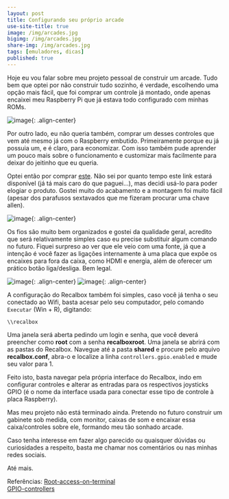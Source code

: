```yaml
---
layout: post
title: Configurando seu próprio arcade
use-site-title: true
image: /img/arcades.jpg
bigimg: /img/arcades.jpg
share-img: /img/arcades.jpg
tags: [emuladores, dicas]
published: true
---
```


Hoje eu vou falar sobre meu projeto pessoal de construir um arcade. Tudo bem que optei por não construir tudo sozinho, é verdade, escolhendo uma opção mais fácil, que foi comprar um controle já montado, onde apenas encaixei meu Raspberry Pi que já estava todo configurado com minhas ROMs.

![image](../img/bartop1.jpg){: .align-center}

Por outro lado, eu não queria também, comprar um desses controles que vem até mesmo já com o Raspberry embutido. Primeiramente porque eu já possuia um, e é claro, para economizar. Com isso também pude aprender um pouco mais sobre o funcionamento e customizar mais facilmente para deixar do jeitinho que eu queria.

Optei então por comprar [este](https://produto.mercadolivre.com.br/MLB-1171540245-gabinete-arcade-para-raspberry-_JM?quantity=1). Não sei por quanto tempo este link estará disponível (já tá mais caro do que paguei...), mas decidi usá-lo para poder elogiar o produto. Gostei muito do acabamento e a montagem foi muito fácil (apesar dos parafusos sextavados que me fizeram procurar uma chave allen).

![image](../img/bartop2.jpg){: .align-center}

Os fios são muito bem organizados e gostei da qualidade geral, acredito que será relativamente simples caso eu precise substituir algum comando no futuro. Fiquei surpreso ao ver que ele veio com uma fonte, já que a intenção é você fazer as ligações internamente à uma placa que expõe os encaixes para fora da caixa, como HDMI e energia, além de oferecer um prático botão liga/desliga. Bem legal.

![image](../img/bartop3.jpg){: .align-center}
![image](../img/bartop4.jpg){: .align-center}

A configuração do Recalbox também foi simples, caso você já tenha o seu conectado ao Wifi, basta acesar pelo seu computador, pelo comando ```Executar``` (Win + R), digitando:

```\\recalbox```

Uma janela será aberta pedindo um login e senha, que você deverá preencher como **root** com a senha **recalboxroot**. Uma janela se abrirá com as pastas do Recalbox. Navegue até a pasta **shared** e procure pelo arquivo **recalbox.conf**, abra-o e localize a linha ```controllers.gpio.enabled``` e mude seu valor para 1.

Feito isto, basta navegar pela própria interface do Recalbox, indo em configurar controles e alterar as entradas para os respectivos joysticks GPIO (é o nome da interface usada para conectar esse tipo de controle à placa Raspberry).

Mas meu projeto não está terminado ainda. Pretendo no futuro construir um gabinete sob medida, com monitor, caixas de som e encaixar essa caixa/controles sobre ele, formando meu tão sonhado arcade.

Caso tenha interesse em fazer algo parecido ou quaisquer dúvidas ou curiosidades a respeito, basta me chamar nos comentários ou nas minhas redes sociais.

Até mais.

Referências:
[Root-access-on-terminal](https://github.com/recalbox/recalbox-os/wiki/Root-access-on-terminal-(EN))  
[GPIO-controllers](https://github.com/recalbox/recalbox-os/wiki/GPIO-controllers-(EN))  


